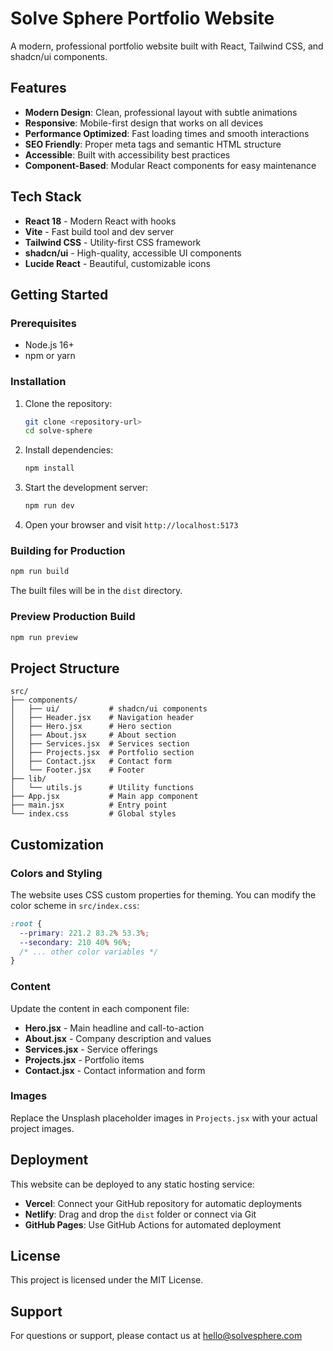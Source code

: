 # Solve Sphere Portfolio Website

A modern, professional portfolio website built with React, Tailwind CSS, and shadcn/ui components.

## Features

- **Modern Design**: Clean, professional layout with subtle animations
- **Responsive**: Mobile-first design that works on all devices
- **Performance Optimized**: Fast loading times and smooth interactions
- **SEO Friendly**: Proper meta tags and semantic HTML structure
- **Accessible**: Built with accessibility best practices
- **Component-Based**: Modular React components for easy maintenance

## Tech Stack

- **React 18** - Modern React with hooks
- **Vite** - Fast build tool and dev server
- **Tailwind CSS** - Utility-first CSS framework
- **shadcn/ui** - High-quality, accessible UI components
- **Lucide React** - Beautiful, customizable icons

## Getting Started

### Prerequisites

- Node.js 16+ 
- npm or yarn

### Installation

1. Clone the repository:
   ```bash
   git clone <repository-url>
   cd solve-sphere
   ```

2. Install dependencies:
   ```bash
   npm install
   ```

3. Start the development server:
   ```bash
   npm run dev
   ```

4. Open your browser and visit `http://localhost:5173`

### Building for Production

```bash
npm run build
```

The built files will be in the `dist` directory.

### Preview Production Build

```bash
npm run preview
```

## Project Structure

```
src/
├── components/
│   ├── ui/           # shadcn/ui components
│   ├── Header.jsx    # Navigation header
│   ├── Hero.jsx      # Hero section
│   ├── About.jsx     # About section
│   ├── Services.jsx  # Services section
│   ├── Projects.jsx  # Portfolio section
│   ├── Contact.jsx   # Contact form
│   └── Footer.jsx    # Footer
├── lib/
│   └── utils.js      # Utility functions
├── App.jsx           # Main app component
├── main.jsx          # Entry point
└── index.css         # Global styles
```

## Customization

### Colors and Styling

The website uses CSS custom properties for theming. You can modify the color scheme in `src/index.css`:

```css
:root {
  --primary: 221.2 83.2% 53.3%;
  --secondary: 210 40% 96%;
  /* ... other color variables */
}
```

### Content

Update the content in each component file:

- **Hero.jsx** - Main headline and call-to-action
- **About.jsx** - Company description and values
- **Services.jsx** - Service offerings
- **Projects.jsx** - Portfolio items
- **Contact.jsx** - Contact information and form

### Images

Replace the Unsplash placeholder images in `Projects.jsx` with your actual project images.

## Deployment

This website can be deployed to any static hosting service:

- **Vercel**: Connect your GitHub repository for automatic deployments
- **Netlify**: Drag and drop the `dist` folder or connect via Git
- **GitHub Pages**: Use GitHub Actions for automated deployment

## License

This project is licensed under the MIT License.

## Support

For questions or support, please contact us at hello@solvesphere.com